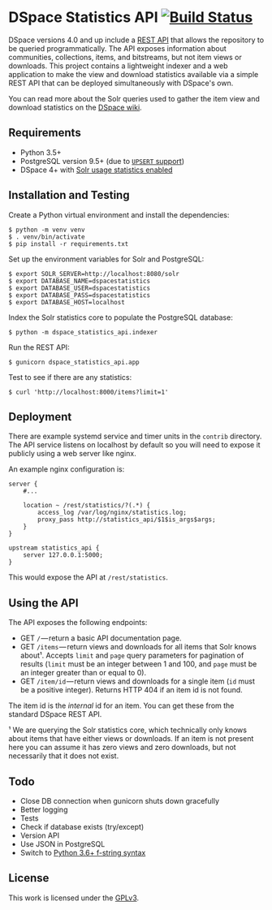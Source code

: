 # DSpace Statistics API [![Build Status](https://travis-ci.org/ilri/dspace-statistics-api.svg?branch=master)](https://travis-ci.org/ilri/dspace-statistics-api)
DSpace versions 4.0 and up include a [REST API](https://wiki.duraspace.org/display/DSDOC5x/REST+API) that allows the repository to be queried programmatically. The API exposes information about communities, collections, items, and bitstreams, but not item views or downloads. This project contains a lightweight indexer and a web application to make the view and download statistics available via a simple REST API that can be deployed simultaneously with DSpace's own.

You can read more about the Solr queries used to gather the item view and download statistics on the [DSpace wiki](https://wiki.duraspace.org/display/DSPACE/Solr).

## Requirements

- Python 3.5+
- PostgreSQL version 9.5+ (due to [`UPSERT` support](https://wiki.postgresql.org/wiki/UPSERT))
- DSpace 4+ with [Solr usage statistics enabled](https://wiki.duraspace.org/display/DSDOC5x/SOLR+Statistics)

## Installation and Testing
Create a Python virtual environment and install the dependencies:

    $ python -m venv venv
    $ . venv/bin/activate
    $ pip install -r requirements.txt

Set up the environment variables for Solr and PostgreSQL:

    $ export SOLR_SERVER=http://localhost:8080/solr
    $ export DATABASE_NAME=dspacestatistics
    $ export DATABASE_USER=dspacestatistics
    $ export DATABASE_PASS=dspacestatistics
    $ export DATABASE_HOST=localhost

Index the Solr statistics core to populate the PostgreSQL database:

    $ python -m dspace_statistics_api.indexer

Run the REST API:

    $ gunicorn dspace_statistics_api.app

Test to see if there are any statistics:

    $ curl 'http://localhost:8000/items?limit=1'

## Deployment
There are example systemd service and timer units in the `contrib` directory. The API service listens on localhost by default so you will need to expose it publicly using a web server like nginx.

An example nginx configuration is:

```
server {
    #...

    location ~ /rest/statistics/?(.*) {
        access_log /var/log/nginx/statistics.log;
        proxy_pass http://statistics_api/$1$is_args$args;
    }
}

upstream statistics_api {
    server 127.0.0.1:5000;
}
```

This would expose the API at `/rest/statistics`.

## Using the API
The API exposes the following endpoints:

  - GET `/` — return a basic API documentation page.
  - GET `/items` — return views and downloads for all items that Solr knows about¹. Accepts `limit` and `page` query parameters for pagination of results (`limit` must be an integer between 1 and 100, and `page` must be an integer greater than or equal to 0).
  - GET `/item/id` — return views and downloads for a single item (`id` must be a positive integer). Returns HTTP 404 if an item id is not found.

The item id is the *internal* id for an item. You can get these from the standard DSpace REST API.

¹ We are querying the Solr statistics core, which technically only knows about items that have either views or downloads. If an item is not present here you can assume it has zero views and zero downloads, but not necessarily that it does not exist.

## Todo

- Close DB connection when gunicorn shuts down gracefully
- Better logging
- Tests
- Check if database exists (try/except)
- Version API
- Use JSON in PostgreSQL
- Switch to [Python 3.6+ f-string syntax](https://realpython.com/python-f-strings/)

## License
This work is licensed under the [GPLv3](https://www.gnu.org/licenses/gpl-3.0.en.html).
